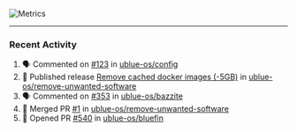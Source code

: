 ![Metrics](https://metrics.lecoq.io/KyleGospo?template=classic&base=header%2C%20activity%2C%20community%2C%20repositories%2C%20metadata&base.indepth=false&base.hireable=false&base.skip=false&config.timezone=America%2FLos_Angeles)

---
### Recent Activity
<!--START_SECTION:activity-->
1. 🗣 Commented on [#123](https://github.com/ublue-os/config/pull/123#issuecomment-1741826456) in [ublue-os/config](https://github.com/ublue-os/config)
2. 🚀 Published release [Remove cached docker images (-5GB)](https://github.com/ublue-os/remove-unwanted-software/releases/tag/v4) in [ublue-os/remove-unwanted-software](https://github.com/ublue-os/remove-unwanted-software)
3. 🗣 Commented on [#353](https://github.com/ublue-os/bazzite/issues/353#issuecomment-1741808812) in [ublue-os/bazzite](https://github.com/ublue-os/bazzite)
4. 🎉 Merged PR [#1](https://github.com/ublue-os/remove-unwanted-software/pull/1) in [ublue-os/remove-unwanted-software](https://github.com/ublue-os/remove-unwanted-software)
5. 💪 Opened PR [#540](https://github.com/ublue-os/bluefin/pull/540) in [ublue-os/bluefin](https://github.com/ublue-os/bluefin)
<!--END_SECTION:activity-->
